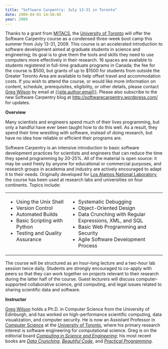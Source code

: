 ```yaml
---
title: "Software Carpentry: July 13-31 in Toronto"
date: 2009-04-01 14:56:05
year: 2009
---
```

Thanks to a grant from <a href="http://mitacs.ca">MITACS</a>, the <a href="http://www.utoronto.ca">University of Toronto</a> will offer the Software Carpentry course as a condensed three-week boot camp this summer from July 13-31, 2009.  This course is an accelerated introduction to software development aimed at graduate students in science and engineering; its goal is to give them the tools and skills they need to use computers more effectively in their research.  16 spaces are available to students registered in full-time graduate programs in Canada; the fee for the course is $500, but grants of up to $1500 for students from outside the Greater Toronto Area are available to help offset travel and accommodation costs.  If you wish to attend the course, or would like more information on content, schedule, prerequisites, eligibility, or other details, please contact <a href="http://www.cs.toronto.edu/~gvwison">Greg Wilson</a> by email at <a href="mailto:{{site.author.email}}">{{site.author.email}}</a>.  Please also subscribe to the new Software Carpentry blog at <a href="http://softwarecarpentry.wordpress.com/">http://softwarecarpentry.wordpress.com/</a> for updates.

<strong>Overview</strong>

Many scientists and engineers spend much of their lives programming, but only a handful have ever been taught how to do this well. As a result, they spend their time wrestling with software, instead of doing research, but have no idea how reliable or efficient their programs are.

Software Carpentry is an intensive introduction to basic software development practices for scientists and engineers that can reduce the time they spend programming by 20-25%. All of the material is open source: it may be used freely by anyone for educational or commercial purposes, and research groups in academia and industry are actively encouraged to adapt it to their needs.  Originally developed for <a href="http://www.lanl.gov">Los Alamos National Laboratory</a>, the course has been used at research labs and universities on four continents.  Topics include:
<table border="0">
<tbody>
<tr>
<td valign="top">
<ul>
  <li>Using the Unix Shell</li>
  <li>Version Control</li>
  <li>Automated Builds</li>
  <li>Basic Scripting with Python</li>
  <li>Testing and Quality Assurance</li>
</ul>
</td>
<td valign="top">
<ul>
  <li>Systematic Debugging</li>
  <li>Object-Oriented Design</li>
  <li>Data Crunching with Regular Expressions, XML, and SQL</li>
  <li>Basic Web Programming and Security</li>
  <li>Agile Software Development Process</li>
</ul>
</td>
</tr>
</tbody></table>
The course will be structured as an hour-long lecture and a two-hour lab session twice daily.  Students are strongly encouraged to co-apply with peers so that they can work together on projects relevant to their research during the latter half of the course.  Guest lecturers will discuss computer-supported collaborative science, grid computing, and legal issues related to sharing scientific data and software.

<strong>Instructor</strong>

<a href="http://www.cs.toronto.edu/~gvwilson">Greg Wilson</a> holds a Ph.D. in Computer Science from the University of Edinburgh, and has worked on high-performance scientific computing, data visualization, and computer security.  He is now an Assistant Professor in <a href="http://www.cs.toronto.edu">Computer Science</a> at the <a href="http://www.utoronto.ca">University of Toronto</a>, where his primary research interest is software engineering for computational science.  Greg is on the editorial board <a href="http://cise.aip.org/"><em>Computing in Science and Engineering</em></a>; his most recent books are <a href="http://www.amazon.com/Data-Crunching-Everyday-Problems-Python/dp/0974514071"><em>Data Crunching</em></a>, <a href="http://www.amazon.com/Beautiful-Code-Leading-Programmers-Practice/dp/0596510047"><em>Beautiful Code</em></a>, and <a href="http://www.amazon.com/Practical-Programming-Introduction-Computer-Science/dp/1934356271"><em>Practical Programming</em></a>.
